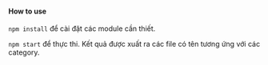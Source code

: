 #### How to use
`npm install` để cài đặt các module cần thiết.

`npm start` để thực thi. Kết quả được xuất ra các file có tên tương ứng với các category.
